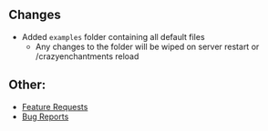 ## Changes
* Added `examples` folder containing all default files
  * Any changes to the folder will be wiped on server restart or /crazyenchantments reload

## Other:
* [Feature Requests](https://github.com/Crazy-Crew/CrazyEnchantments/issues)
* [Bug Reports](https://github.com/Crazy-Crew/CrazyEnchantments/issues)
